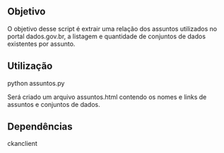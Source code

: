 ## Objetivo

O objetivo desse script é extrair uma relação dos assuntos utilizados
no portal dados.gov.br, a listagem e quantidade de conjuntos de dados
existentes por assunto.

## Utilização

  python assuntos.py

Será criado um arquivo assuntos.html contendo os nomes e links de
assuntos e conjuntos de dados.

## Dependências

 ckanclient

